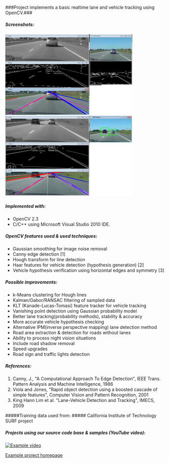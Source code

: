 ###Project implements a basic realtime lane and vehicle tracking using OpenCV.###

##### Screenshots: #####
<img src="img/screen1.png" width="400">
<img src="img/screen2.png" width="400">

##### Implemented with: #####

* OpenCV 2.3
* C/C++ using Microsoft Visual Studio 2010 IDE.

##### OpenCV features used & used techniques: #####

* Gaussian smoothing for image noise removal
* Canny edge detection [1]
* Hough transform for line detection
* Haar features for vehicle detection (hypothesis generation) [2]
* Vehicle hypothesis verification using horizontal edges and symmetry [3]

##### Possible improvements: #####

* k-Means clustering for Hough lines
* Kalman/Gabor/RANSAC filtering of sampled data
* KLT (Kanade-Lucas-Tomasi) feature tracker for vehicle tracking
* Vanishing point detection using Gaussian probability model
* Better lane tracking(probability methods), stability & accuracy
* More accurate vehicle hypothesis checking
* Alternative IPM(inverse perspective mapping) lane detection method
* Road area extraction & detection for roads without lanes
* Ability to process night vision situations
* Include road shadow removal
* Speed upgrades
* Road sign and traffic lights detection

##### References: #####

1. Canny, J., "A Computational Approach To Edge Detection", IEEE Trans. Pattern Analysis and Machine Intelligence, 1986
2. Viola and Jones, "Rapid object detection using a boosted cascade of simple features", Computer Vision and Pattern Recognition, 2001
3. King Hann Lim et al. "Lane-Vehicle Detection and Tracking", IMECS, 2009

#####Training data used from: #####
California Institute of Technology SURF project

##### Projects using our source code base & samples (YouTube video): #####
[![Example video](http://img.youtube.com/vi/NG3POm989fU/0.jpg)](https://www.youtube.com/watch?v=NG3POm989fU)

[Example project homepage](http://www.prodigyproductionsllc.com/articles/programming/lane-detection-with-opencv-and-c/)

